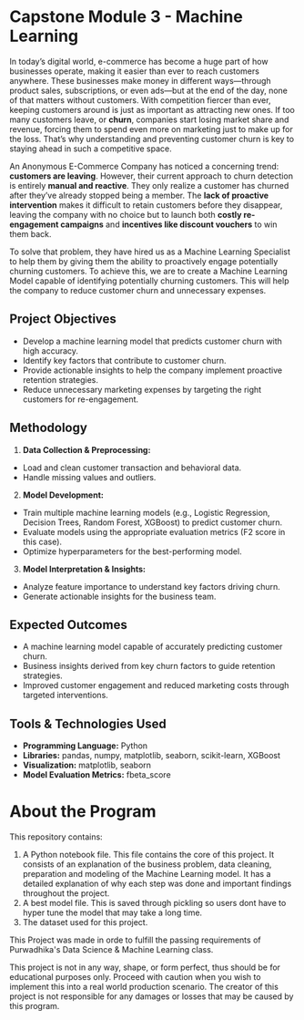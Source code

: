 
# **Capstone Module 3 - Machine Learning**

In today’s digital world, e-commerce has become a huge part of how businesses operate, making it easier than ever to reach customers anywhere. These businesses make money in different ways—through product sales, subscriptions, or even ads—but at the end of the day, none of that matters without customers. With competition fiercer than ever, keeping customers around is just as important as attracting new ones. If too many customers leave, or **churn**, companies start losing market share and revenue, forcing them to spend even more on marketing just to make up for the loss. That’s why understanding and preventing customer churn is key to staying ahead in such a competitive space.

An Anonymous E-Commerce Company has noticed a concerning trend: **customers are leaving**. However, their current approach to churn detection is entirely **manual and reactive**. They only realize a customer has churned after they’ve already stopped being a member. The **lack of proactive intervention** makes it difficult to retain customers before they disappear, leaving the company with no choice but to launch both **costly re-engagement campaigns** and **incentives like discount vouchers** to win them back.

To solve that problem, they have hired us as a Machine Learning Specialist to help them by giving them the ability to proactively engage potentially churning customers. To achieve this, we are to create a Machine Learning Model capable of identifying potentially churning customers. This will help the company to reduce customer churn and unnecessary expenses.

## **Project Objectives**
- Develop a machine learning model that predicts customer churn with high accuracy.
- Identify key factors that contribute to customer churn.
- Provide actionable insights to help the company implement proactive retention strategies.
- Reduce unnecessary marketing expenses by targeting the right customers for re-engagement.

## **Methodology**

1.  **Data Collection & Preprocessing:**
- Load and clean customer transaction and behavioral data.
- Handle missing values and outliers.
2.  **Model Development:**
- Train multiple machine learning models (e.g., Logistic Regression, Decision Trees, Random Forest, XGBoost) to predict customer churn.
- Evaluate models using the appropriate evaluation metrics (F2 score in this case).
- Optimize hyperparameters for the best-performing model.

3.  **Model Interpretation & Insights:**
- Analyze feature importance to understand key factors driving churn.
- Generate actionable insights for the business team.

## **Expected Outcomes**
- A machine learning model capable of accurately predicting customer churn.
- Business insights derived from key churn factors to guide retention strategies.
- Improved customer engagement and reduced marketing costs through targeted interventions.

## **Tools & Technologies Used**
-  **Programming Language:** Python
-  **Libraries:** pandas, numpy, matplotlib, seaborn, scikit-learn, XGBoost
-  **Visualization:** matplotlib, seaborn
-  **Model Evaluation Metrics:** fbeta_score

# **About the Program**
This repository contains:
1. A Python notebook file. This file contains the core of this project. It consists of an explanation of the business problem, data cleaning, preparation and modeling of the Machine Learning model. It has a detailed explanation of why each step was done and important findings throughout the project.
2. A best model file. This is saved through pickling so users dont have to hyper tune the model that may take a long time.
3. The dataset used for this project.

This Project was made in orde to fulfill the passing requirements of Purwadhika's Data Science & Machine Learning class.

This project is not in any way, shape, or form perfect, thus should be for educational purposes only. Proceed with caution when you wish to implement this into a real world production scenario. The creator of this project is not responsible for any damages or losses that may be caused by this program.